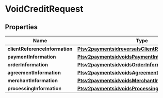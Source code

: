 
# VoidCreditRequest

## Properties
Name | Type | Description | Notes
------------ | ------------- | ------------- | -------------
**clientReferenceInformation** | [**Ptsv2paymentsidreversalsClientReferenceInformation**](Ptsv2paymentsidreversalsClientReferenceInformation.md) |  |  [optional]
**paymentInformation** | [**Ptsv2paymentsidvoidsPaymentInformation**](Ptsv2paymentsidvoidsPaymentInformation.md) |  |  [optional]
**orderInformation** | [**Ptsv2paymentsidvoidsOrderInformation**](Ptsv2paymentsidvoidsOrderInformation.md) |  |  [optional]
**agreementInformation** | [**Ptsv2paymentsidvoidsAgreementInformation**](Ptsv2paymentsidvoidsAgreementInformation.md) |  |  [optional]
**merchantInformation** | [**Ptsv2paymentsidvoidsMerchantInformation**](Ptsv2paymentsidvoidsMerchantInformation.md) |  |  [optional]
**processingInformation** | [**Ptsv2paymentsidvoidsProcessingInformation**](Ptsv2paymentsidvoidsProcessingInformation.md) |  |  [optional]



